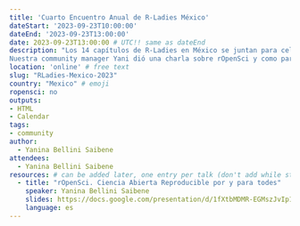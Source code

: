 ```yaml
---
title: 'Cuarto Encuentro Anual de R-Ladies México'
dateStart: '2023-09-23T10:00:00'
dateEnd: '2023-09-23T13:00:00'
date: 2023-09-23T13:00:00 # UTC!! same as dateEnd
description: "Los 14 capítulos de R-Ladies en México se juntan para celebrar su encuentro anual.  
Nuestra community manager Yani dió una charla sobre rOpenSci y como participar en nuestra comunidad durante este evento on-line."
location: 'online' # free text
slug: "RLadies-Mexico-2023"
country: "Mexico" # emoji
ropensci: no
outputs: 
- HTML
- Calendar 
tags: 
- community
author:
  - Yanina Bellini Saibene
attendees:
  - Yanina Bellini Saibene
resources: # can be added later, one entry per talk (don't add while still empty, add once there are resources)
  - title: "rOpenSci. Ciencia Abierta Reproducible por y para todes"
    speaker: Yanina Bellini Saibene
    slides: https://docs.google.com/presentation/d/1fXtbMDMR-EGMszJvIp1uoJ4LxZ5hhuKNBQwYjVKbcoQ/edit
    language: es
---
```








